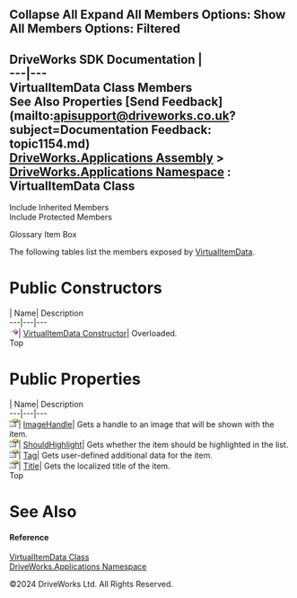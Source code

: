        

 Collapse All Expand All  Members Options: Show All  Members Options: Filtered   
---  
DriveWorks SDK Documentation  |   
---|---  
VirtualItemData Class Members   
See Also Properties [Send Feedback](mailto:apisupport@driveworks.co.uk?subject=Documentation Feedback: topic1154.md)  
[DriveWorks.Applications Assembly](topic13.md) > [DriveWorks.Applications Namespace](topic16.md) : VirtualItemData Class  
---  
  
Include Inherited Members    
Include Protected Members  


Glossary Item Box

The following tables list the members exposed by [VirtualItemData](topic1154.md).

# Public Constructors

| Name| Description  
---|---|---  
![Public Constructor](dotnetimages/publicConstructor.gif)| [VirtualItemData Constructor](topic1160.md)| Overloaded.   
Top

# Public Properties

| Name| Description  
---|---|---  
![Public Property](dotnetimages/publicProperty.gif)| [ImageHandle](topic1163.md)| Gets a handle to an image that will be shown with the item.   
![Public Property](dotnetimages/publicProperty.gif)| [ShouldHighlight](topic1164.md)| Gets whether the item should be highlighted in the list.   
![Public Property](dotnetimages/publicProperty.gif)| [Tag](topic1165.md)| Gets user-defined additional data for the item.   
![Public Property](dotnetimages/publicProperty.gif)| [Title](topic1166.md)| Gets the localized title of the item.   
Top

# See Also

#### Reference

[VirtualItemData Class](topic1154.md)   
[DriveWorks.Applications Namespace](topic16.md)

©2024 DriveWorks Ltd. All Rights Reserved.
